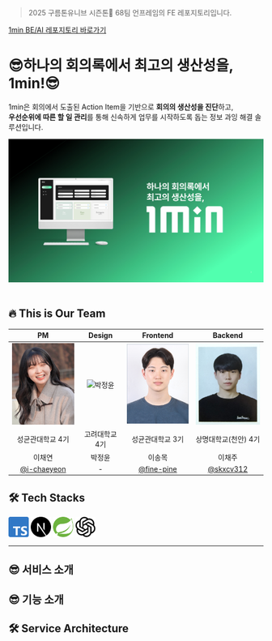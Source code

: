 >  2025 구름톤유니브 시즌톤🍁 68팀 언프레임의 FE 레포지토리입니다.

[1min BE/AI 레포지토리 바로가기](https://github.com/9oormthon-univ/2025_SEASONTHON_TEAM_68_BE)

# 😎하나의 회의록에서 최고의 생산성을, 1min!😎

1min은 회의에서 도출된 Action Item을 기반으로 **회의의 생산성을 진단**하고,  
**우선순위에 따른 할 일 관리**를 통해 신속하게 업무를 시작하도록 돕는 정보 과잉 해결 솔루션입니다.

![image](readme_assets/main.png)
<br/><br/>

## 🔥 This is Our Team
<div align="center">

| PM | Design | Frontend | Backend |
|:--:|:------:|:--------:|:-------:|
| <img src="readme_assets/chaeyeon.png" width="150" alt="이채연" tabindex="-1" style="outline:none;border:0;"/> | <img src="readme_assets/jungyoon.jpg" width="150" alt="박정윤" tabindex="-1" style="outline:none;border:0;"/> | <img src="readme_assets/songmok.jpeg" width="150" alt="이송목" tabindex="-1" style="outline:none;border:0;"/> | <img src="readme_assets/chaejoo.jpeg" width="150" alt="이채주" tabindex="-1" style="outline:none;border:0;"/> |
| 성균관대학교 4기 | 고려대학교 4기 | 성균관대학교 3기 | 상명대학교(천안) 4기 |
| 이채연 | 박정윤 | 이송목 | 이채주 |
| [@i-chaeyeon](https://github.com/i-chaeyeon) | - | [@fine-pine](https://github.com/fine-pine) | [@skxcv312](https://github.com/skxcv312) |

</div>




## 🛠️ Tech Stacks
<img src="readme_assets/typescript.png" width="40"/> <img src="readme_assets/nextjs.svg" width="40"/> <img src="readme_assets/spring.svg" width="40"/> <img src="readme_assets/openai.webp" width="40"/> 

----
## 😎 서비스 소개


## 😎 기능 소개

## 🛠️ Service Architecture

